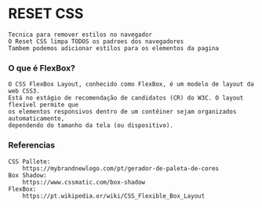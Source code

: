 # RESET CSS
    Tecnica para remover estilos no navegador
    O Reset CSS limpa TODOS os padroes dos navegadores
    Tambem podemos adicionar estilos para os elementos da pagina

### O que é FlexBox?
    O CSS FlexBox Layout, conhecido como FlexBox, é um modelo de layout da web CSS3.
    Está no estágio de recomendação de candidatos (CR) do W3C. O layout flexível permite que 
    os elementos responsivos dentro de um contêiner sejam organizados automaticamente,
    dependendo do tamanho da tela (ou dispositivo).

### Referencias
    CSS Pallete:
        https://mybrandnewlogo.com/pt/gerador-de-paleta-de-cores
    Box Shadow:
        https://www.cssmatic.com/box-shadow
    FlexBox:
        https://pt.wikipedia.or/wiki/CSS_Flexible_Box_Layout
